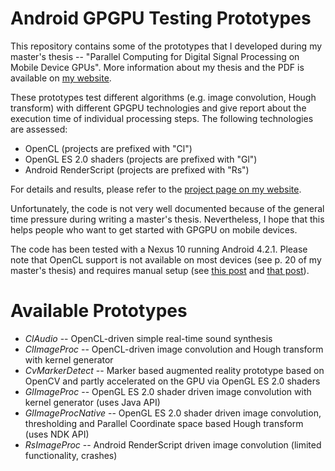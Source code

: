# Android GPGPU Testing Prototypes

This repository contains some of the prototypes that I developed during my master's thesis -- "Parallel Computing for Digital Signal Processing on Mobile Device GPUs". More information about my thesis and the PDF is available on [my website](http://mkonrad.net/projects/mastersthesis_mobile_gpgpu.html).

These prototypes test different algorithms (e.g. image convolution, Hough transform) with different GPGPU technologies and give report about the execution time of individual processing steps. The following technologies are assessed:

* OpenCL (projects are prefixed with "Cl")
* OpenGL ES 2.0 shaders (projects are prefixed with "Gl")
* Android RenderScript (projects are prefixed with "Rs")

For details and results, please refer to the [project page on my website](http://mkonrad.net/projects/mastersthesis_mobile_gpgpu.html).

Unfortunately, the code is not very well documented because of the general time pressure during writing a master's thesis. Nevertheless, I hope that this helps people who want to get started with GPGPU on mobile devices.

The code has been tested with a Nexus 10 running Android 4.2.1. Please note that OpenCL support is not available on most devices (see p. 20 of my master's thesis) and requires manual setup (see [this post](http://sweetpea.tentacle.net/blog/opencl-on-nexus-4/) and [that post](http://www.openclblog.com/2013/02/opencl-on-nexus-10-part-1.html)).

# Available Prototypes

* *ClAudio* -- OpenCL-driven simple real-time sound synthesis
* *ClImageProc* -- OpenCL-driven image convolution and Hough transform with kernel generator
* *CvMarkerDetect* -- Marker based augmented reality prototype based on OpenCV and partly accelerated on the GPU via OpenGL ES 2.0 shaders
* *GlImageProc* -- OpenGL ES 2.0 shader driven image convolution with kernel generator (uses Java API)
* *GlImageProcNative* -- OpenGL ES 2.0 shader driven image convolution, thresholding and Parallel Coordinate space based Hough transform (uses NDK API)
* *RsImageProc* -- Android RenderScript driven image convolution (limited functionality, crashes)